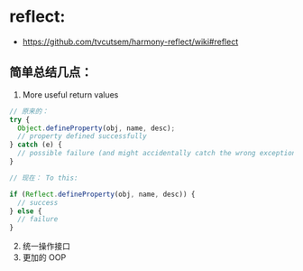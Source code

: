 # reflect:
- https://github.com/tvcutsem/harmony-reflect/wiki#reflect

## 简单总结几点：
1. More useful return values
```js
// 原来的：
try {
  Object.defineProperty(obj, name, desc);
  // property defined successfully
} catch (e) {
  // possible failure (and might accidentally catch the wrong exception)
}

// 现在： To this:

if (Reflect.defineProperty(obj, name, desc)) {
  // success
} else {
  // failure
}
```

2. 统一操作接口
3. 更加的 OOP